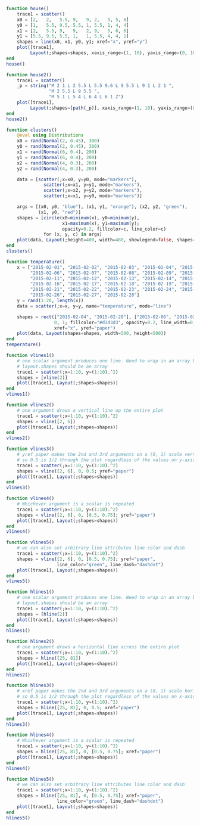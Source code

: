 ```julia
function house()
    trace1 = scatter()
    x0 = [2,   2,   5.5, 9,   9, 2,   5, 5, 6]
    y0 = [1,   5.5, 9.5, 5.5, 1, 5.5, 1, 4, 4]
    x1 = [2,   5.5, 9,   9,   2, 9,   5, 6, 6]
    y1 = [5.5, 9.5, 5.5, 1,   1, 5.5, 4, 4, 1]
    shapes = line(x0, x1, y0, y1; xref="x", yref="y")
    plot([trace1],
         Layout(;shapes=shapes, xaxis_range=(1, 10), yaxis_range=(0, 10)))
end
house()
```


<div id="5456049a-46ff-4a8a-9aa6-ad50d28c7cac" class="plotly-graph-div"></div>

<script>
    window.PLOTLYENV=window.PLOTLYENV || {};
    window.PLOTLYENV.BASE_URL="https://plot.ly";
    Plotly.newPlot('5456049a-46ff-4a8a-9aa6-ad50d28c7cac', [{"type":"scatter"}],
               {"shapes":[{"x0":2.0,"type":"line","y0":1.0,"y1":5.5,"yref":"y","xref":"x","x1":2.0},{"x0":2.0,"type":"line","y0":5.5,"y1":9.5,"yref":"y","xref":"x","x1":5.5},{"x0":5.5,"type":"line","y0":9.5,"y1":5.5,"yref":"y","xref":"x","x1":9.0},{"x0":9.0,"type":"line","y0":5.5,"y1":1.0,"yref":"y","xref":"x","x1":9.0},{"x0":9.0,"type":"line","y0":1.0,"y1":1.0,"yref":"y","xref":"x","x1":2.0},{"x0":2.0,"type":"line","y0":5.5,"y1":5.5,"yref":"y","xref":"x","x1":9.0},{"x0":5.0,"type":"line","y0":1.0,"y1":4.0,"yref":"y","xref":"x","x1":5.0},{"x0":5.0,"type":"line","y0":4.0,"y1":4.0,"yref":"y","xref":"x","x1":6.0},{"x0":6.0,"type":"line","y0":4.0,"y1":1.0,"yref":"y","xref":"x","x1":6.0}],"xaxis":{"range":[1,10]},"margin":{"l":50,"b":60,"r":50,"t":60},"yaxis":{"range":[0,10]}}, {showLink: false});

 </script>



```julia
function house2()
    trace1 = scatter()
    _p = string("M 2 1 L 2 5.5 L 5.5 9.6 L 9 5.5 L 9 1 L 2 1 ",
                "M 2 5.5 L 9 5.5 ",
                "M 5 1 L 5 4 L 6 4 L 6 1 Z")
    plot([trace1],
         Layout(;shapes=[path(_p)], xaxis_range=(1, 10), yaxis_range=(0, 10)))
end
house2()
```


<div id="ba9dce5e-0477-4e9b-a09f-09c14dfe506c" class="plotly-graph-div"></div>

<script>
    window.PLOTLYENV=window.PLOTLYENV || {};
    window.PLOTLYENV.BASE_URL="https://plot.ly";
    Plotly.newPlot('ba9dce5e-0477-4e9b-a09f-09c14dfe506c', [{"type":"scatter"}],
               {"shapes":[{"type":"path","path":"M 2 1 L 2 5.5 L 5.5 9.6 L 9 5.5 L 9 1 L 2 1 M 2 5.5 L 9 5.5 M 5 1 L 5 4 L 6 4 L 6 1 Z"}],"xaxis":{"range":[1,10]},"margin":{"l":50,"b":60,"r":50,"t":60},"yaxis":{"range":[0,10]}}, {showLink: false});

 </script>



```julia
function clusters()
    @eval using Distributions
    x0 = rand(Normal(2, 0.45), 300)
    y0 = rand(Normal(2, 0.45), 300)
    x1 = rand(Normal(6, 0.4), 200)
    y1 = rand(Normal(6, 0.4), 200)
    x2 = rand(Normal(4, 0.3), 200)
    y2 = rand(Normal(4, 0.3), 200)

    data = [scatter(;x=x0, y=y0, mode="markers"),
              scatter(;x=x1, y=y1, mode="markers"),
              scatter(;x=x2, y=y2, mode="markers"),
              scatter(;x=x1, y=y0, mode="markers")]

    args = [(x0, y0, "blue"), (x1, y1, "orange"), (x2, y2, "green"),
            (x1, y0, "red")]
    shapes = [circle(x0=minimum(x), y0=minimum(y),
                     x1=maximum(x), y1=maximum(y);
                     opacity=0.2, fillcolor=c, line_color=c)
              for (x, y, c) in args]
    plot(data, Layout(;height=400, width=480, showlegend=false, shapes=shapes))
end
clusters()
```


<div id="8716615b-a683-436a-b478-a16f2f6e29f7" class="plotly-graph-div"></div>

<script>
    window.PLOTLYENV=window.PLOTLYENV || {};
    window.PLOTLYENV.BASE_URL="https://plot.ly";
    Plotly.newPlot('8716615b-a683-436a-b478-a16f2f6e29f7', [{"mode":"markers","y":[2.2196589475081034,2.416997468516427,1.804156222605484,2.5781356466827146,1.449222387780392,1.4838964621451374,2.269763449819764,1.582682250079848,2.263044365272987,1.334526944177687,1.8877490414313842,1.7252184498991006,1.6169832298152915,2.1005354087201114,2.854968377681509,1.8085210947403387,2.4466619766697177,1.8533433837122588,1.6740973933843777,0.6602839144796364,1.730343446682522,1.9036621173928814,2.0553637098030366,1.3857103989322364,1.9640861476910114,1.6727639191657038,2.9161207756862932,1.500144334562552,2.8262039214621995,2.2739613262953036,1.4376806871639574,1.6699917118027752,1.3485194052175467,1.9924631791525702,2.1276508842189132,2.877498961232922,1.954348367838561,2.2588541776846687,2.4789217725443295,1.354235179314938,3.0441103151003244,1.0599101712782244,1.7755692923591075,2.038590426029947,2.2260755527783744,1.2221115686012292,2.4405245349613334,3.004492268062875,2.3037875839669857,2.255260875386957,2.4001658752016013,1.7146644627828889,1.9280440116004989,1.3084018896871554,1.8244591795175835,2.5601284873996852,2.05082259725693,1.6637330988174872,1.8197775395892526,1.8506350649339123,2.178562103173903,2.0323641634575242,1.4694595179691077,1.8515207446909587,1.6203600675100285,2.4132353992539675,2.0625712827431206,1.6521819930184878,1.6322421540129604,2.4045214307773337,1.7956997418439022,2.869138634068788,2.055187451870938,2.4167115827262204,2.1726841314449685,2.5270846409995578,1.9276220582839971,1.502066799496664,2.01485267722146,2.1975207593732877,1.715595600775031,2.0766518524336854,1.6215060377503747,1.9263397812153205,2.673643013142693,1.995134941630507,1.8225565709321585,2.4439959711647714,1.4876488950466435,2.2960386177807046,2.5255284128084012,1.621525362983176,2.3564400607739637,1.4211530841203537,1.6344983138888534,1.3044697149670457,1.8182740619140008,1.7407219201205686,1.8114765546809872,1.9441711604760303,2.150284342593205,2.5538121868533814,2.576058070805876,1.6541188357099046,2.2114151793374255,1.6473713454960532,1.9571703954727067,2.0969898924259502,2.113802718586487,1.711668101965543,1.889894173256244,2.482439800229897,1.4478801170956457,3.038910919306931,1.412595433577303,2.372257623970138,2.021550553135345,2.553431395438893,2.6485118165628387,2.078845153980242,1.7941796542591524,1.7195449393297124,2.0223272345197687,1.9355924962397657,2.5295005439947573,1.3134392705395483,0.8350244683902837,2.7487608337621006,1.8007089093222313,1.6243525369451977,2.1378443966052263,1.813611550445352,1.8401221308506093,2.438133412322432,1.2505014035835988,2.525731564531371,2.2557499249856665,2.817786768442687,2.2445576190549796,2.2170835566206635,1.942059184922521,1.6009142973243793,2.073513532075984,2.2341890296258677,1.8528620652166359,2.0877054677338247,2.1352924559864315,2.079984862243226,2.4815335860839207,2.3746418028274427,2.2881045673617546,2.162476099567961,1.607825831994741,2.212524677188032,2.1626647630455875,1.454974346271208,2.3973779665272086,1.0948963183960083,1.3340687942477472,2.2081507349988008,1.9619992211030282,1.6815265358919675,1.441612837045731,2.7321905910440716,2.17013409466534,1.6735264686474913,2.0499801321074673,2.0382128906833286,2.014983631947497,1.1006650189459894,1.4516605647064897,0.9058560698695948,2.0672489805058722,1.764009077469042,2.4148867021711156,0.6920448565403319,2.3777489067530624,1.8373306413774864,1.5123602903779274,1.2988096102836135,2.2724623273460574,2.1236655568495504,2.508263888958758,1.1857503166316796,2.545693558902604,2.3033743594812868,2.4612867063091266,1.7295789505026877,2.051788678741027,1.6791872127145462,2.1047766906655823,1.0117629820753933,1.710147549176417,2.0616482345126856,2.564097611436678,1.0173350864866912,1.7213210172783666,2.1958574838670963,2.8506289576329387,1.6404788349510924,2.5368361708250937,2.5415581563756335,2.1214334987589853,1.509396837627231,2.985893010241908,2.727940832061489,2.0655101893298675,1.5391519000269165,1.8889678054892283,1.7467098601650342,2.0070052541255503,1.865785608432372,1.829586575747472,1.9700045021456256,2.30261932314569,1.3937000459566673,0.983015822376379,1.8961233152598125,2.3734662390300123,1.852868095957149,2.228280898664535,2.013483936728401,0.8183930833006388,2.099529754192981,1.8233737028517334,1.8283534228422265,1.6562407346818266,1.5634535221821055,2.4771059687566117,2.00369821674179,2.212763669140168,1.4875673768172293,1.9923666146533072,2.312018692173327,1.634011829964991,1.5147732931411817,1.4482042937896065,1.887726469431689,2.0421128045085943,1.405392083280694,2.2608328244026334,1.5751531645650658,2.2867151777137815,2.2037596486401565,1.1719242595134047,1.7040779201712917,2.0178390890133837,2.293596372176916,2.695139164698297,2.6420203844705186,1.0186209344483634,2.3849724602388847,2.0202138760470487,1.970126898515037,2.1587876685420797,2.231914730821878,1.264272382527091,1.998889870634877,0.5957847493982009,1.930418656293319,1.9379040635414726,1.441953523667609,2.463287020485726,1.5866376888554024,2.7755182054454446,1.5800486578650417,1.824774048144394,2.123354083175667,2.1844158175436825,1.545302441877933,1.7259424225839899,2.5361984538236384,2.3302973683693873,2.025460368523261,1.349187441383516,1.2869905061254503,2.4656815479339502,1.9068631493434705,2.5236189337355515,1.7140827429576087,2.0214703179855467,2.3190522125199484,1.876896321856712,2.338639860611339,2.6355810481866664,2.7746780088185456,1.417666148960747,1.7926264375427308,1.8919290054533975,1.6819678256769115,2.3518234020797157,1.846084656099861,2.1348207459789075,2.1295315259023697,2.2604364935427768,2.4468837101832253,1.9249536340203666,1.1952383440038918,2.199191963498461,2.234634054160312],"type":"scatter","x":[1.8949878909402376,2.0680259219942605,1.9760508108378925,1.1924157725689573,1.5794853953979135,1.0595043568287021,1.636037054570533,1.5794427087444856,2.0556989915943094,1.0436035595430688,2.3251298328869816,2.302265208294664,2.0660227155417727,2.61281582908017,2.2391482332117048,1.9200921284572625,2.0370524252847937,2.255476720688201,2.6331338335100507,2.2198825753043976,1.1989415540723927,3.015128572673654,1.800798977013357,2.522867125247269,2.04880605362575,1.9093702939324957,1.4091004230449693,1.902068908914117,1.704008056496927,1.5954245899168704,2.130998119893793,2.3139925177149636,2.522824285111864,1.9134433047298622,1.7221956581719668,1.538030710612111,1.3030648769699504,1.587722197993229,1.2499121594115823,2.022731515963121,1.9217632821951518,2.1980708853484843,2.7765485387993465,1.574131069301329,2.748919965897289,2.999383796993418,1.4922956282607138,1.8874617291632827,2.1415766491280657,2.1989336933597174,2.4181711740639247,2.4222581217206107,0.9445555699043349,2.896638242464313,2.508705281644539,1.7893118957509833,0.6482081288182462,2.2130829396743823,1.2537576251657465,1.4294286336106892,2.3400964715027808,1.298313060070023,2.6399331687920315,1.846360688293136,2.562419530210865,2.1422063538150926,1.8878418037851017,1.4481963773670992,1.0199312041977526,1.5668738315462725,1.7162919698922476,2.3836729106463426,2.1902888239074216,1.4347705133358368,2.3953819868176907,2.7280932344064244,1.3888845422018714,2.609425803660771,2.272591523453606,1.3674401439235426,1.859007861247488,1.8526697614071612,2.300910159200087,2.1655587058850747,2.222582991910319,2.57368023237697,1.0960858870834562,2.343735655760585,1.7512299830626743,1.5602594720925276,1.7547439946567314,1.8919942051791199,1.9666837612086132,1.8588480454722975,2.3062545883677767,2.216675704537945,1.1696673724213218,2.130344480447465,2.03034676098218,1.5767113490849847,2.5023315026830986,2.531937390838749,2.0551810927326533,1.9548388769535268,1.9029605704095882,1.9790335256223566,2.5523981867190875,2.066392704069124,1.4847339608071157,2.5177164080659633,1.967571384308744,1.7463682962161937,1.782638057152068,2.2535982126499023,1.3096048101463524,1.6433351001575902,2.510488614738584,2.603290814036217,2.358606089054936,2.2121833240813555,2.458057475325235,1.5668478308077933,2.4202603103452436,1.9865328110842295,2.1141194168436246,1.6886283414936518,1.8500436004998992,2.0143563595227385,1.2519718980834533,2.1285222434822764,2.3670140459566715,1.7669129536080943,2.4102807201551837,1.979050543392727,1.1525053124730753,1.7715154176977066,2.220308393277084,2.2927520822294225,2.579530282065199,1.6110429807268039,2.6264389664293497,2.3425827687241263,2.2576008426412866,2.0112377501738017,2.482481025407907,2.173021599010338,2.3682624433684683,1.2829669321783477,2.485877620774432,1.9756483487716707,2.017569358617743,1.8573848984673613,2.2173621193353013,1.894858639852281,2.3210787928854026,2.615239448441873,2.745617504825079,1.688559379900659,1.9926442934085824,1.8047213955262684,2.2094258649623972,1.949390318394843,2.7897489819325303,2.0375942718466,2.853493413693456,2.527743866393502,2.4840409732855826,1.9255387413845801,1.5152187872852345,1.7237668273564761,2.2215049228098764,2.3769371308325407,1.8120395929519892,1.7935547794121867,2.138956390302738,1.3284576206341057,2.6457710159954457,1.7959768916427825,2.1885918785360197,1.6639322953148246,1.7978807826547683,2.355467708224177,1.4287307326498384,1.1490865264168568,1.9185250819083266,2.4540597625577174,1.6818041584105334,2.4053878831194924,2.7534729767307877,1.9067173607118213,1.9746505264520566,2.0799242425616513,1.5610578041621532,1.5476418009553585,1.9185559967944958,1.9168273011529935,1.210283011776403,1.704361578838644,1.6743952951271883,1.8834766148067361,1.9951858254457502,0.9665934376728249,2.1504288765965827,2.0186737319741956,1.1713382590379091,2.0809923524588942,2.4569149111847945,2.8718197460656105,2.033368704665382,2.2606398827774137,2.766204164291212,2.1867780302484547,2.0580026614806424,1.534776338735114,1.660631109878064,2.307938297583178,2.177619765216017,1.63042098960288,2.4962916650404714,1.548946397942217,2.5609911620346484,1.654250766142863,2.2635444949933063,2.5568393712266912,1.531840186030852,2.5349860274951954,3.1401868696652713,2.0251894581056242,2.953172177052897,2.245752479518984,2.195172316551538,1.2648361532928374,2.431478132209703,1.697103798447758,2.1364212272586154,1.4189562926458281,1.3674564247819065,2.081704279337717,2.5733453764029046,2.71514974122865,1.7482082104916183,1.8696312455065696,2.551341065894622,2.1572789012381484,2.255484386526433,1.8610904888450928,2.762903197188067,1.6794770352328756,2.31078290429577,1.657268573948922,2.2778166209176374,2.7583566143689793,1.9451309533359553,1.262498209067036,2.16845318876517,2.217059497800022,2.271124963378654,2.240948259615627,1.763843330783343,1.9165549594129958,1.6676839108874677,0.9369462123917762,1.8600420202525056,1.9463769613503479,1.7706503389515467,2.4397496364259545,1.853101825345124,2.4678698412694935,1.388769203515922,1.8179487732981248,2.0309006793299376,1.9925089306931438,2.436413357911256,2.059760442552375,1.7409384305022124,2.1745696356581603,1.7293091548370663,1.9040142359343961,1.4976391157216735,1.7523571114688132,1.8190430200035848,2.811722718895492,1.6411540162808143,2.8936424787371133,2.066535753885528,2.3412169299218597,1.5515144077199257,2.818693100087574,1.8008242698961006,2.554225618520714,1.3697428684581912,2.1047792363649696,1.9094070247569528,2.064062241094188,1.6727105351042844,2.3126271159409932,2.1825034853033802,1.8198607363320278,2.411383554845809,2.4213347779016074]},{"mode":"markers","y":[6.618361035957433,6.306019138269868,6.2539731155122915,6.008501806618142,5.917637294899335,6.256019684881725,6.379957307283241,5.595916255661071,5.9437485152669405,6.1451646349100635,6.45875130198474,6.021187809749011,6.231736413485849,6.084013865767278,6.0695602591488615,5.554266561627236,5.343828569120299,5.839798673833219,6.155817791032,5.86610791001482,6.329877142583327,6.230481727679833,5.976443694612941,5.870720154757992,5.78304798933207,6.515697548065519,5.638205338652284,6.423191787431463,6.268064366697033,6.151582883127035,5.526900136596852,6.039742793913216,5.7920355663384,5.9439084716424295,5.987356714779017,5.958731287159895,5.992268479977871,5.581230918745973,6.307146787072693,5.859326349364998,5.610049276722205,5.920994906626275,5.66457883924871,5.984978374179719,6.033988658531108,5.937922546162997,6.024073382835964,6.577709859339479,5.898760435293212,5.708256470253674,5.3311002186331615,5.668057876147852,6.770890018005447,5.837492459017611,6.176350659180025,6.669408198798324,5.6829955474269225,6.319660097363481,6.541849683017577,5.366210234838991,6.62055908625923,5.647386548331956,5.520703159614123,5.843518587149918,6.13242242381032,6.348023805868288,5.900396452721503,5.681214464013018,5.916255513767533,5.690168370038026,6.113884663201476,5.822904210653932,5.795666774350221,5.74471237531328,6.110108063508778,5.6221119228114995,5.472960549712621,6.178426434883507,5.730568400634515,6.4971934490349454,5.909348870811398,5.677873410218197,5.799405511620719,4.827367012307304,5.931458538289873,5.731184095273694,5.648594497813122,5.942189992243261,6.257223980092269,6.216271315477437,5.408918403233352,5.808313433939747,5.586660614765591,5.108547292968394,6.182251455923777,5.7435673684135145,6.577681925298048,5.977695442422636,5.870047795296447,5.792584993466604,6.514105433054669,6.003193692770621,6.71343723748469,6.433917531832566,6.4017234132516725,5.524348166666917,5.814099134500403,5.886589461030023,6.31716616564521,5.650473848435006,6.191451131402923,5.523191592154422,6.203891654673764,6.3948942026518045,5.8001902993161885,5.634456302716309,6.2957577210482984,5.490116221832846,6.8921922202845884,6.524298134496642,6.144950312283719,6.467752094349172,6.077349962955768,5.951334121278927,5.614479228263241,6.07337686479256,6.108585974964518,6.07414091411182,5.667781772560053,6.12189724874291,5.225069413664512,6.283203691105788,6.403828834224453,5.926802533317641,6.348941785925086,6.167273530413714,6.6024459639394335,6.349068257386207,6.02117840361469,5.674018797663785,5.742996570014528,5.9518122746726965,6.54018644654015,6.155365703973438,6.544467050826393,6.321071727035598,6.055539485320611,6.717654148985929,5.759308818719071,5.963451937275917,5.740195264572886,6.113226017992433,6.051576387035833,6.02064419321607,5.4641960473046804,4.900769599359441,6.012239579403914,5.975301023298562,5.643877736804009,5.9836503685534375,6.534228533368359,5.7090443081028575,5.496749546817908,5.997060540454845,5.6193453464267025,5.451825024457685,5.97826149156325,6.196101465982009,5.907552883274886,6.062568019577939,5.700474714414804,5.500123010798635,5.506362030983182,5.828183960636891,5.603223106057568,5.639991234228203,5.725607953762818,6.1998134602291115,5.796589217620629,5.87848968641153,5.613431756808154,5.895479495297605,6.088406970646771,6.370344563875615,5.930561730332683,6.9009025790654075,5.75937523600029,6.432870115345952,6.135864988433858,5.901607669926302,5.764724651104768,6.543019841128219,5.61126687192133,6.295948773265941,6.179352874109975,6.489662406572343,6.4437029374526755,6.064848699303493,6.207228010037544,5.288834236799543],"type":"scatter","x":[5.7731406522578546,6.473442496361967,6.185157167603152,5.908126952613595,6.00378351945032,6.889554861038312,5.489692759924456,5.612646616925192,5.593540144379235,5.669179437918144,5.595791148839918,6.278684882945826,5.963959276335678,6.5822835094456265,5.869311559023362,5.923271816366638,6.180891867219803,5.406925978882504,6.3507656213597095,6.265927737854966,6.301740011873861,6.48965160766878,5.748367883542965,5.739059119135699,5.563762523337612,5.784709982700899,5.454052087204206,6.0080220812790515,5.503831661989686,5.947741141357315,5.73162068197486,5.882109404884292,6.571523570579595,6.071126609299786,6.15247835726611,5.835219917516973,5.641004647900745,5.7093580748886685,6.073807771839207,6.3648082207889285,5.7124770086879035,5.535914724479125,6.241903790182217,6.490553890760449,6.280587981626787,6.726978409820791,6.644598447861699,6.612306624457805,5.792329043697203,6.261458721861326,5.997269965770275,6.239727506509795,5.677050202199979,5.931646719091089,6.775816258912327,5.506793361286446,6.594306748781307,6.540541363929972,6.391474105148016,5.730793123240527,5.5441404017902105,5.72349922119162,5.399562574639522,5.242349537774113,5.994476948668884,5.7621096916976144,6.690235955920853,5.56175019711599,5.61904934067057,6.14605061798355,6.509618711805668,5.792620941573373,5.635228109120138,6.054815954631299,6.262043586330605,6.244086789708664,5.813179847941371,5.6422926634528,6.631496794483453,6.115783493058979,6.032934018429087,5.900859298718604,5.658486132154729,5.934477822714965,5.103763258916767,5.827829195859934,6.001151841210498,6.2773212988939955,5.869608633007305,6.1843972894657,5.599924224330739,5.756438396262763,5.514392804944934,6.284374161419832,6.137161773853653,5.889702175686397,6.069321400171656,5.918879738698602,5.768561541899341,6.017110483423099,5.432138910510387,5.967908118686758,5.927325521582771,5.901663325516424,5.978132077444944,5.5810071752092645,6.199035778932171,5.660468161210439,5.729166398259656,6.156034098337229,5.761877608372965,5.99560832405165,6.214037353872255,6.560160654017818,6.8957103842144365,5.706073576494076,5.990166722366751,5.715382903806344,5.48074148382556,6.263060273825183,6.001890292058765,6.074916877487829,5.943762981159869,5.900610199600993,6.192371875737912,5.509501886598266,5.607663247985662,6.0643949617325195,6.415455631946976,5.866076628851618,7.195352464725307,5.6409960167843884,6.03507597098472,6.307994149092493,5.703400682535137,6.378115638211021,6.444188603431352,6.764280473717478,6.430246345674659,6.258279377638022,6.625995555541186,6.2619911387085745,5.4813219458010005,5.340453975181317,6.742591061138994,6.079828098691783,5.905400900074167,6.144134880594362,6.340039258972582,6.628632043614457,6.335904361436391,5.358282594101366,5.911994564017727,6.084643092651898,5.879172801957349,6.421597324649231,5.612600997297635,5.604732632581518,6.382735877808013,6.479512951395651,5.146556495493292,6.476164610239081,6.38079750273518,5.684940326951465,5.113196837371203,6.82695888518689,5.970586704488547,5.766552923555233,5.727363875017253,6.201847221097285,6.461711233135589,5.773222656494929,5.932905896544923,6.725331355081799,6.053891553096522,6.2696761541689385,5.95327536348413,5.931404649427783,5.820862784993445,6.246239895330157,5.983568202614236,6.069761707120174,6.293172391602972,5.719175528227708,6.273477443522444,6.149515459745277,5.439501689349045,6.602539261952885,5.621601184121218,5.665443607163305,6.489482711794271,5.677228271108821,5.967218860242655,5.49684570405529,5.5689385716761395,5.931885725839602,5.793176616437632,6.320259199249154,6.788927186698757,5.854587401021249]},{"mode":"markers","y":[4.16087978872776,3.864457997174005,3.9234626124392764,3.7838566678014782,3.9212255280400545,3.556365836518649,3.7309227203545667,3.7547304654930977,4.0288932853645,4.567711812826968,3.9109389824998493,4.059851202773684,3.631996064208075,3.8455780930287347,4.16338925318741,4.1445561352947236,3.5556030695083134,3.785493697605936,3.8370615186110926,4.635402890261244,3.8357592171500823,4.118209061240789,4.315078694754361,4.020818218790674,4.191649516500753,3.9848747237628905,3.7385439762755803,3.6930337938552644,3.387317034423045,4.494254654875393,4.056245540081421,4.506416175369128,4.0090319041730424,3.9288909384713135,4.463998618013434,3.8521798381031043,3.4860268001837382,4.092127714427075,3.818609395822005,4.699290812895024,3.955890300615175,3.9906914863618805,4.053357668747149,4.055487093175202,3.7316119129914496,4.322492823269352,4.698605947189204,4.405757983871526,4.338350763831491,4.5070796219138805,4.341782699541135,4.648112005282987,3.7361576694844305,4.292765946097688,3.6595694255552322,3.76500333155017,3.586953623572779,4.397504100898469,4.023068966957297,3.923155328911438,4.106068263562604,3.7872882361316567,3.8566480951643856,4.2237706432067466,4.060761784033646,3.3539429090226682,3.8809618992914308,3.6650511718920087,4.563529238478125,4.124458586031474,4.052371237460877,4.3842635716019975,4.28123666484643,4.108085988737123,3.7522910441362023,3.6072867245084774,3.9535207403442696,3.556379299916333,3.5005380708621017,3.727353703555164,4.260153528944182,3.6589844656607684,4.100611722047481,3.9853433271312335,3.8810171474631114,4.378832967938002,4.032255826295303,3.9202896578362902,4.194567830248382,4.200525659169564,4.252770612009802,4.013667565556105,4.406951715172178,3.6668168315580485,3.2788651809887615,4.068865996357742,3.9709732860777245,4.249964976697702,4.473722743350464,3.578689331131605,4.3265368698980815,4.163243089051778,4.035686155526156,3.6913263222969754,4.756883042171977,3.709143012398412,3.8127828762260645,3.3924535809780485,4.11781880564362,3.5611059858566465,4.087056272266586,3.868988889082081,4.429321014371725,3.373298829053745,4.097150234528085,3.5912535188033385,4.08586815779099,4.054980452869966,3.856496638246585,3.9395768002385343,4.707779093870228,4.179123963805522,4.163377495827714,3.9150186251426526,3.8692532407599813,4.35149379804883,4.19224541109393,3.89394503639364,4.013979536053816,4.080862570254283,3.6633904973468745,3.3955232801940802,3.8829542813507105,3.7618246812325347,4.389417304406289,4.096218064092347,3.8350695514789055,3.992588110007919,4.19696803518362,4.2420961987888886,4.189363176001202,4.0271071571547505,3.9854232976013044,3.9146244279132043,3.991061112178692,4.100461203128319,4.069553035825623,4.286453870909271,3.9525223723129717,4.033144577430513,4.003454274674307,3.864714204413697,3.196417037862408,4.009602299995624,4.111895329049058,3.7596092763486046,3.895169978560308,3.7764067626627087,3.7163482323180603,3.313073217187953,3.729285456314465,3.7548698125461315,4.048486471873176,4.414371900502863,3.969127492477477,4.30294735511512,4.128106207103168,3.6607458630641725,4.171566246352551,4.225394249017751,4.051914177238148,3.868269949399045,4.161744386193371,3.5746315742582335,3.2564193164937576,4.132215564991892,3.92679717826679,4.581836957557244,4.460868367066202,4.287502953598847,4.661545691099191,3.837411646161724,3.63427151747941,4.036604209140627,4.289763884985477,4.5829986629969826,4.51716877414327,3.9241564120117074,4.261940677080589,4.041293134781034,4.088332234218635,3.6874261690500565,4.24491668118522,3.9028929634365728,3.492915606635179,4.106885602373624,3.7402314864470854,3.7140034747798,4.062788096828666,3.6622610535051634],"type":"scatter","x":[4.917617892419607,4.189910628290254,3.717035515764983,4.170404333068596,3.6624377805107233,4.247062355615384,4.061946722254161,3.7717226696026356,4.292461922553273,4.016842523749653,3.550797500944497,4.128092213839671,3.4953082795149073,3.578253059557826,4.225675945874295,4.257673767877937,3.759608714130387,3.823559738705838,4.587865746036146,4.267043500382913,3.867485180610871,3.564673263762624,4.093021885621493,4.002531457132099,4.220634849264598,4.297259235529745,4.077753468532934,3.6611815103582477,3.9246878078835343,4.090332412305468,3.856666905395354,4.2216136290069555,4.312593657782289,3.9916627882906464,4.147655715367139,3.8449472611358035,4.1273189762359985,4.052395767489605,3.947149004857561,3.9594537488160784,3.8033814177235863,4.207962022610616,4.01649475999431,3.8895609768562,4.18727630142201,4.06299400522022,3.7051574467324553,3.5407313236152667,3.6423370504900525,4.368200744271768,3.4609433704956927,3.6827462022639823,3.868254488520616,3.9202082228893147,3.2595997978987827,4.187171767080025,3.9005796119441394,3.95423941058329,3.591416349615996,4.113275738273606,4.036246005466661,4.242468336509942,4.596376422262022,3.6858111808895675,4.7858016310351825,4.008224582687062,3.5829517647211913,4.24894312018961,4.058956785376887,4.059943245684563,3.861588135036713,3.5611208994611045,4.440257758390715,3.5178803159596765,4.12659254894795,3.5807147301315654,4.1561425775345056,4.49164425877448,3.6809575287538374,3.9903798151574716,4.812663824845167,3.3841091609700578,3.9914780405104446,4.035488998905853,4.076875635756939,4.401779076273771,3.7293448055183607,4.583575336438158,4.151365632182692,4.350411479485122,4.004603086182826,4.365675407972834,3.8468201692162554,3.856188143126958,3.459852676458343,3.5660098944766463,4.116261365844222,4.4672353212855285,3.943847484336196,4.524314640464712,4.276171504013994,4.450449084098452,4.148413284266626,3.7079010913820647,3.814744911060014,4.916587641090491,3.9704760370650414,3.7885185276397757,3.965349682968878,3.237413950414507,3.887606945762231,3.8346733907010693,3.6613985226570804,3.9782926420779137,3.9913647930816794,3.765963128857661,4.192561563581135,4.461787766751505,4.1597512411065445,3.7067045661111075,3.9526902334286924,4.3678934469596244,4.09504338940371,3.8260413833796014,3.3004808134324364,4.044711581269848,3.662981266749098,4.368300480171361,3.961118311444809,3.9030650298355956,3.6272587702439805,4.137197045342878,3.996204419029732,3.7973054995127407,3.9140153493893823,3.942206399939278,3.8917661539070973,3.8387917307472987,4.323550879169493,3.730010596850909,3.751564394069234,3.954201393055519,3.856199734777727,4.206716073147114,3.8342405509387945,4.012489857009336,4.191542703545245,4.300650797092652,3.7497543142127965,3.7814307378563443,4.076438321214349,3.616201805465492,4.540972477087552,4.346484203286368,3.495001841578924,4.271686718210769,4.035429999913043,4.155801297477444,3.740803824250518,3.9194558064023024,4.302501008415009,4.500832600849652,3.50264358646141,4.107103572783146,3.563923786628083,4.08294141685782,3.8445597189574916,4.26031758341561,4.138153068524391,4.197768871111026,4.022174557093896,3.9891826641318318,4.317416005871259,4.263169688196365,3.769153688667393,3.618687475885569,3.8951950527123564,4.078347447488027,3.74294480321222,3.932468395604341,3.7611622910428637,4.679553731219179,3.9942262245130284,4.023465001479878,4.013658411772326,3.431180263991263,3.800679603639483,3.7143036658262676,3.715007173151699,4.050697431276345,3.524697016363906,3.5906456416294037,3.8989073833059713,4.3109553354641275,3.591071512305639,3.987510556153225,3.7871929549656347,3.929032053139606,4.011441397138024,4.031403484950967]},{"mode":"markers","y":[2.2196589475081034,2.416997468516427,1.804156222605484,2.5781356466827146,1.449222387780392,1.4838964621451374,2.269763449819764,1.582682250079848,2.263044365272987,1.334526944177687,1.8877490414313842,1.7252184498991006,1.6169832298152915,2.1005354087201114,2.854968377681509,1.8085210947403387,2.4466619766697177,1.8533433837122588,1.6740973933843777,0.6602839144796364,1.730343446682522,1.9036621173928814,2.0553637098030366,1.3857103989322364,1.9640861476910114,1.6727639191657038,2.9161207756862932,1.500144334562552,2.8262039214621995,2.2739613262953036,1.4376806871639574,1.6699917118027752,1.3485194052175467,1.9924631791525702,2.1276508842189132,2.877498961232922,1.954348367838561,2.2588541776846687,2.4789217725443295,1.354235179314938,3.0441103151003244,1.0599101712782244,1.7755692923591075,2.038590426029947,2.2260755527783744,1.2221115686012292,2.4405245349613334,3.004492268062875,2.3037875839669857,2.255260875386957,2.4001658752016013,1.7146644627828889,1.9280440116004989,1.3084018896871554,1.8244591795175835,2.5601284873996852,2.05082259725693,1.6637330988174872,1.8197775395892526,1.8506350649339123,2.178562103173903,2.0323641634575242,1.4694595179691077,1.8515207446909587,1.6203600675100285,2.4132353992539675,2.0625712827431206,1.6521819930184878,1.6322421540129604,2.4045214307773337,1.7956997418439022,2.869138634068788,2.055187451870938,2.4167115827262204,2.1726841314449685,2.5270846409995578,1.9276220582839971,1.502066799496664,2.01485267722146,2.1975207593732877,1.715595600775031,2.0766518524336854,1.6215060377503747,1.9263397812153205,2.673643013142693,1.995134941630507,1.8225565709321585,2.4439959711647714,1.4876488950466435,2.2960386177807046,2.5255284128084012,1.621525362983176,2.3564400607739637,1.4211530841203537,1.6344983138888534,1.3044697149670457,1.8182740619140008,1.7407219201205686,1.8114765546809872,1.9441711604760303,2.150284342593205,2.5538121868533814,2.576058070805876,1.6541188357099046,2.2114151793374255,1.6473713454960532,1.9571703954727067,2.0969898924259502,2.113802718586487,1.711668101965543,1.889894173256244,2.482439800229897,1.4478801170956457,3.038910919306931,1.412595433577303,2.372257623970138,2.021550553135345,2.553431395438893,2.6485118165628387,2.078845153980242,1.7941796542591524,1.7195449393297124,2.0223272345197687,1.9355924962397657,2.5295005439947573,1.3134392705395483,0.8350244683902837,2.7487608337621006,1.8007089093222313,1.6243525369451977,2.1378443966052263,1.813611550445352,1.8401221308506093,2.438133412322432,1.2505014035835988,2.525731564531371,2.2557499249856665,2.817786768442687,2.2445576190549796,2.2170835566206635,1.942059184922521,1.6009142973243793,2.073513532075984,2.2341890296258677,1.8528620652166359,2.0877054677338247,2.1352924559864315,2.079984862243226,2.4815335860839207,2.3746418028274427,2.2881045673617546,2.162476099567961,1.607825831994741,2.212524677188032,2.1626647630455875,1.454974346271208,2.3973779665272086,1.0948963183960083,1.3340687942477472,2.2081507349988008,1.9619992211030282,1.6815265358919675,1.441612837045731,2.7321905910440716,2.17013409466534,1.6735264686474913,2.0499801321074673,2.0382128906833286,2.014983631947497,1.1006650189459894,1.4516605647064897,0.9058560698695948,2.0672489805058722,1.764009077469042,2.4148867021711156,0.6920448565403319,2.3777489067530624,1.8373306413774864,1.5123602903779274,1.2988096102836135,2.2724623273460574,2.1236655568495504,2.508263888958758,1.1857503166316796,2.545693558902604,2.3033743594812868,2.4612867063091266,1.7295789505026877,2.051788678741027,1.6791872127145462,2.1047766906655823,1.0117629820753933,1.710147549176417,2.0616482345126856,2.564097611436678,1.0173350864866912,1.7213210172783666,2.1958574838670963,2.8506289576329387,1.6404788349510924,2.5368361708250937,2.5415581563756335,2.1214334987589853,1.509396837627231,2.985893010241908,2.727940832061489,2.0655101893298675,1.5391519000269165,1.8889678054892283,1.7467098601650342,2.0070052541255503,1.865785608432372,1.829586575747472,1.9700045021456256,2.30261932314569,1.3937000459566673,0.983015822376379,1.8961233152598125,2.3734662390300123,1.852868095957149,2.228280898664535,2.013483936728401,0.8183930833006388,2.099529754192981,1.8233737028517334,1.8283534228422265,1.6562407346818266,1.5634535221821055,2.4771059687566117,2.00369821674179,2.212763669140168,1.4875673768172293,1.9923666146533072,2.312018692173327,1.634011829964991,1.5147732931411817,1.4482042937896065,1.887726469431689,2.0421128045085943,1.405392083280694,2.2608328244026334,1.5751531645650658,2.2867151777137815,2.2037596486401565,1.1719242595134047,1.7040779201712917,2.0178390890133837,2.293596372176916,2.695139164698297,2.6420203844705186,1.0186209344483634,2.3849724602388847,2.0202138760470487,1.970126898515037,2.1587876685420797,2.231914730821878,1.264272382527091,1.998889870634877,0.5957847493982009,1.930418656293319,1.9379040635414726,1.441953523667609,2.463287020485726,1.5866376888554024,2.7755182054454446,1.5800486578650417,1.824774048144394,2.123354083175667,2.1844158175436825,1.545302441877933,1.7259424225839899,2.5361984538236384,2.3302973683693873,2.025460368523261,1.349187441383516,1.2869905061254503,2.4656815479339502,1.9068631493434705,2.5236189337355515,1.7140827429576087,2.0214703179855467,2.3190522125199484,1.876896321856712,2.338639860611339,2.6355810481866664,2.7746780088185456,1.417666148960747,1.7926264375427308,1.8919290054533975,1.6819678256769115,2.3518234020797157,1.846084656099861,2.1348207459789075,2.1295315259023697,2.2604364935427768,2.4468837101832253,1.9249536340203666,1.1952383440038918,2.199191963498461,2.234634054160312],"type":"scatter","x":[5.7731406522578546,6.473442496361967,6.185157167603152,5.908126952613595,6.00378351945032,6.889554861038312,5.489692759924456,5.612646616925192,5.593540144379235,5.669179437918144,5.595791148839918,6.278684882945826,5.963959276335678,6.5822835094456265,5.869311559023362,5.923271816366638,6.180891867219803,5.406925978882504,6.3507656213597095,6.265927737854966,6.301740011873861,6.48965160766878,5.748367883542965,5.739059119135699,5.563762523337612,5.784709982700899,5.454052087204206,6.0080220812790515,5.503831661989686,5.947741141357315,5.73162068197486,5.882109404884292,6.571523570579595,6.071126609299786,6.15247835726611,5.835219917516973,5.641004647900745,5.7093580748886685,6.073807771839207,6.3648082207889285,5.7124770086879035,5.535914724479125,6.241903790182217,6.490553890760449,6.280587981626787,6.726978409820791,6.644598447861699,6.612306624457805,5.792329043697203,6.261458721861326,5.997269965770275,6.239727506509795,5.677050202199979,5.931646719091089,6.775816258912327,5.506793361286446,6.594306748781307,6.540541363929972,6.391474105148016,5.730793123240527,5.5441404017902105,5.72349922119162,5.399562574639522,5.242349537774113,5.994476948668884,5.7621096916976144,6.690235955920853,5.56175019711599,5.61904934067057,6.14605061798355,6.509618711805668,5.792620941573373,5.635228109120138,6.054815954631299,6.262043586330605,6.244086789708664,5.813179847941371,5.6422926634528,6.631496794483453,6.115783493058979,6.032934018429087,5.900859298718604,5.658486132154729,5.934477822714965,5.103763258916767,5.827829195859934,6.001151841210498,6.2773212988939955,5.869608633007305,6.1843972894657,5.599924224330739,5.756438396262763,5.514392804944934,6.284374161419832,6.137161773853653,5.889702175686397,6.069321400171656,5.918879738698602,5.768561541899341,6.017110483423099,5.432138910510387,5.967908118686758,5.927325521582771,5.901663325516424,5.978132077444944,5.5810071752092645,6.199035778932171,5.660468161210439,5.729166398259656,6.156034098337229,5.761877608372965,5.99560832405165,6.214037353872255,6.560160654017818,6.8957103842144365,5.706073576494076,5.990166722366751,5.715382903806344,5.48074148382556,6.263060273825183,6.001890292058765,6.074916877487829,5.943762981159869,5.900610199600993,6.192371875737912,5.509501886598266,5.607663247985662,6.0643949617325195,6.415455631946976,5.866076628851618,7.195352464725307,5.6409960167843884,6.03507597098472,6.307994149092493,5.703400682535137,6.378115638211021,6.444188603431352,6.764280473717478,6.430246345674659,6.258279377638022,6.625995555541186,6.2619911387085745,5.4813219458010005,5.340453975181317,6.742591061138994,6.079828098691783,5.905400900074167,6.144134880594362,6.340039258972582,6.628632043614457,6.335904361436391,5.358282594101366,5.911994564017727,6.084643092651898,5.879172801957349,6.421597324649231,5.612600997297635,5.604732632581518,6.382735877808013,6.479512951395651,5.146556495493292,6.476164610239081,6.38079750273518,5.684940326951465,5.113196837371203,6.82695888518689,5.970586704488547,5.766552923555233,5.727363875017253,6.201847221097285,6.461711233135589,5.773222656494929,5.932905896544923,6.725331355081799,6.053891553096522,6.2696761541689385,5.95327536348413,5.931404649427783,5.820862784993445,6.246239895330157,5.983568202614236,6.069761707120174,6.293172391602972,5.719175528227708,6.273477443522444,6.149515459745277,5.439501689349045,6.602539261952885,5.621601184121218,5.665443607163305,6.489482711794271,5.677228271108821,5.967218860242655,5.49684570405529,5.5689385716761395,5.931885725839602,5.793176616437632,6.320259199249154,6.788927186698757,5.854587401021249]}],
               {"showlegend":false,"shapes":[{"x0":0.6482081288182462,"fillcolor":"blue","line":{"color":"blue"},"type":"circle","y0":0.5957847493982009,"y1":3.0441103151003244,"opacity":0.2,"x1":3.1401868696652713},{"x0":5.103763258916767,"fillcolor":"orange","line":{"color":"orange"},"type":"circle","y0":4.827367012307304,"y1":6.9009025790654075,"opacity":0.2,"x1":7.195352464725307},{"x0":3.237413950414507,"fillcolor":"green","line":{"color":"green"},"type":"circle","y0":3.196417037862408,"y1":4.756883042171977,"opacity":0.2,"x1":4.917617892419607},{"x0":5.103763258916767,"fillcolor":"red","line":{"color":"red"},"type":"circle","y0":0.5957847493982009,"y1":3.0441103151003244,"opacity":0.2,"x1":7.195352464725307}],"height":400,"margin":{"l":50,"b":60,"r":50,"t":60},"width":480}, {showLink: false});

 </script>



```julia
function temperature()
    x = ["2015-02-01", "2015-02-02", "2015-02-03", "2015-02-04", "2015-02-05",
         "2015-02-06", "2015-02-07", "2015-02-08", "2015-02-09", "2015-02-10",
         "2015-02-11", "2015-02-12", "2015-02-13", "2015-02-14", "2015-02-15",
         "2015-02-16", "2015-02-17", "2015-02-18", "2015-02-19", "2015-02-20",
         "2015-02-21", "2015-02-22", "2015-02-23", "2015-02-24", "2015-02-25",
         "2015-02-26", "2015-02-27", "2015-02-28"]
    y = rand(1:20, length(x))
    data = scatter(;x=x, y=y, name="temperature", mode="line")

    shapes = rect(["2015-02-04", "2015-02-20"], ["2015-02-06", "2015-02-22"],
                  0, 1; fillcolor="#d3d3d3", opacity=0.2, line_width=0,
                  xref="x", yref="paper")
    plot(data, Layout(shapes=shapes, width=500, height=500))
end
temperature()
```


<div id="2ebc6a51-db1b-4572-b6b9-c7489501bed0" class="plotly-graph-div"></div>

<script>
    window.PLOTLYENV=window.PLOTLYENV || {};
    window.PLOTLYENV.BASE_URL="https://plot.ly";
    Plotly.newPlot('2ebc6a51-db1b-4572-b6b9-c7489501bed0', [{"mode":"line","y":[3,7,5,18,10,17,3,9,16,1,12,11,6,10,6,2,20,4,20,5,4,15,3,15,12,8,18,18],"type":"scatter","name":"temperature","x":["2015-02-01","2015-02-02","2015-02-03","2015-02-04","2015-02-05","2015-02-06","2015-02-07","2015-02-08","2015-02-09","2015-02-10","2015-02-11","2015-02-12","2015-02-13","2015-02-14","2015-02-15","2015-02-16","2015-02-17","2015-02-18","2015-02-19","2015-02-20","2015-02-21","2015-02-22","2015-02-23","2015-02-24","2015-02-25","2015-02-26","2015-02-27","2015-02-28"]}],
               {"shapes":[{"x0":"2015-02-04","fillcolor":"#d3d3d3","line":{"width":0},"type":"rect","y0":0,"y1":1,"opacity":0.2,"yref":"paper","xref":"x","x1":"2015-02-06"},{"x0":"2015-02-20","fillcolor":"#d3d3d3","line":{"width":0},"type":"rect","y0":0,"y1":1,"opacity":0.2,"yref":"paper","xref":"x","x1":"2015-02-22"}],"height":500,"margin":{"l":50,"b":60,"r":50,"t":60},"width":500}, {showLink: false});

 </script>



```julia
function vlines1()
    # one scalar argument produces one line. Need to wrap in an array because
    # layout.shapes should be an array
    trace1 = scatter(;x=1:10, y=(1:10).^2)
    shapes = [vline(2)]
    plot([trace1], Layout(;shapes=shapes))
end
vlines1()
```


<div id="b910bc5b-a266-43c5-bd31-bad853109fcd" class="plotly-graph-div"></div>

<script>
    window.PLOTLYENV=window.PLOTLYENV || {};
    window.PLOTLYENV.BASE_URL="https://plot.ly";
    Plotly.newPlot('b910bc5b-a266-43c5-bd31-bad853109fcd', [{"y":[1,4,9,16,25,36,49,64,81,100],"type":"scatter","x":[1,2,3,4,5,6,7,8,9,10]}],
               {"shapes":[{"x0":2,"type":"line","y0":0,"y1":1,"yref":"paper","xref":"x","x1":2}],"margin":{"l":50,"b":60,"r":50,"t":60}}, {showLink: false});

 </script>



```julia
function vlines2()
    # one argument draws a vertical line up the entire plot
    trace1 = scatter(;x=1:10, y=(1:10).^2)
    shapes = vline([2, 6])
    plot([trace1], Layout(;shapes=shapes))
end
vlines2()
```


<div id="a15dbd00-9865-4b04-9823-214bd2437bfc" class="plotly-graph-div"></div>

<script>
    window.PLOTLYENV=window.PLOTLYENV || {};
    window.PLOTLYENV.BASE_URL="https://plot.ly";
    Plotly.newPlot('a15dbd00-9865-4b04-9823-214bd2437bfc', [{"y":[1,4,9,16,25,36,49,64,81,100],"type":"scatter","x":[1,2,3,4,5,6,7,8,9,10]}],
               {"shapes":[{"x0":2,"type":"line","y0":0,"y1":1,"yref":"paper","xref":"x","x1":2},{"x0":6,"type":"line","y0":0,"y1":1,"yref":"paper","xref":"x","x1":6}],"margin":{"l":50,"b":60,"r":50,"t":60}}, {showLink: false});

 </script>



```julia
function vlines3()
    # yref paper makes the 2nd and 3rd arguments on a (0, 1) scale vertically
    # so 0.5 is 1/2 through the plot regardless of the values on y-axis
    trace1 = scatter(;x=1:10, y=(1:10).^2)
    shapes = vline([2, 6], 0, 0.5; yref="paper")
    plot([trace1], Layout(;shapes=shapes))
end
vlines3()
```


<div id="93fec97b-163d-4362-9033-f5931d6dc7bd" class="plotly-graph-div"></div>

<script>
    window.PLOTLYENV=window.PLOTLYENV || {};
    window.PLOTLYENV.BASE_URL="https://plot.ly";
    Plotly.newPlot('93fec97b-163d-4362-9033-f5931d6dc7bd', [{"y":[1,4,9,16,25,36,49,64,81,100],"type":"scatter","x":[1,2,3,4,5,6,7,8,9,10]}],
               {"shapes":[{"x0":2,"type":"line","y0":0,"y1":0.5,"yref":"paper","x1":2},{"x0":6,"type":"line","y0":0,"y1":0.5,"yref":"paper","x1":6}],"margin":{"l":50,"b":60,"r":50,"t":60}}, {showLink: false});

 </script>



```julia
function vlines4()
    # Whichever argument is a scalar is repeated
    trace1 = scatter(;x=1:10, y=(1:10).^2)
    shapes = vline([2, 6], 0, [0.5, 0.75]; yref="paper")
    plot([trace1], Layout(;shapes=shapes))
end
vlines4()
```


<div id="15e54b58-4803-44d6-8cc3-2f9f569a52ff" class="plotly-graph-div"></div>

<script>
    window.PLOTLYENV=window.PLOTLYENV || {};
    window.PLOTLYENV.BASE_URL="https://plot.ly";
    Plotly.newPlot('15e54b58-4803-44d6-8cc3-2f9f569a52ff', [{"y":[1,4,9,16,25,36,49,64,81,100],"type":"scatter","x":[1,2,3,4,5,6,7,8,9,10]}],
               {"shapes":[{"x0":2,"type":"line","y0":0,"y1":0.5,"yref":"paper","x1":2},{"x0":6,"type":"line","y0":0,"y1":0.75,"yref":"paper","x1":6}],"margin":{"l":50,"b":60,"r":50,"t":60}}, {showLink: false});

 </script>



```julia
function vlines5()
    # we can also set arbitrary line attributes line color and dash
    trace1 = scatter(;x=1:10, y=(1:10).^2)
    shapes = vline([2, 6], 0, [0.5, 0.75]; yref="paper",
                   line_color="green", line_dash="dashdot")
    plot([trace1], Layout(;shapes=shapes))
end
vlines5()
```


<div id="b8513e46-0f98-4c58-9d24-db1423c2fb3d" class="plotly-graph-div"></div>

<script>
    window.PLOTLYENV=window.PLOTLYENV || {};
    window.PLOTLYENV.BASE_URL="https://plot.ly";
    Plotly.newPlot('b8513e46-0f98-4c58-9d24-db1423c2fb3d', [{"y":[1,4,9,16,25,36,49,64,81,100],"type":"scatter","x":[1,2,3,4,5,6,7,8,9,10]}],
               {"shapes":[{"x0":2,"line":{"color":"green","dash":"dashdot"},"type":"line","y0":0,"y1":0.5,"yref":"paper","x1":2},{"x0":6,"line":{"color":"green","dash":"dashdot"},"type":"line","y0":0,"y1":0.75,"yref":"paper","x1":6}],"margin":{"l":50,"b":60,"r":50,"t":60}}, {showLink: false});

 </script>



```julia
function hlines1()
    # one scalar argument produces one line. Need to wrap in an array because
    # layout.shapes should be an array
    trace1 = scatter(;x=1:10, y=(1:10).^2)
    shapes = [hline(2)]
    plot([trace1], Layout(;shapes=shapes))
end
hlines1()
```


<div id="37a8a4f5-ca87-4b17-9560-9f16882af85a" class="plotly-graph-div"></div>

<script>
    window.PLOTLYENV=window.PLOTLYENV || {};
    window.PLOTLYENV.BASE_URL="https://plot.ly";
    Plotly.newPlot('37a8a4f5-ca87-4b17-9560-9f16882af85a', [{"y":[1,4,9,16,25,36,49,64,81,100],"type":"scatter","x":[1,2,3,4,5,6,7,8,9,10]}],
               {"shapes":[{"x0":0,"type":"line","y0":2,"y1":2,"yref":"y","xref":"paper","x1":1}],"margin":{"l":50,"b":60,"r":50,"t":60}}, {showLink: false});

 </script>



```julia
function hlines2()
    # one argument draws a horizontal line across the entire plot
    trace1 = scatter(;x=1:10, y=(1:10).^2)
    shapes = hline([25, 81])
    plot([trace1], Layout(;shapes=shapes))
end
hlines2()
```


<div id="2004e53a-3c25-4b58-8489-7743add2f792" class="plotly-graph-div"></div>

<script>
    window.PLOTLYENV=window.PLOTLYENV || {};
    window.PLOTLYENV.BASE_URL="https://plot.ly";
    Plotly.newPlot('2004e53a-3c25-4b58-8489-7743add2f792', [{"y":[1,4,9,16,25,36,49,64,81,100],"type":"scatter","x":[1,2,3,4,5,6,7,8,9,10]}],
               {"shapes":[{"x0":0,"type":"line","y0":25,"y1":25,"yref":"y","xref":"paper","x1":1},{"x0":0,"type":"line","y0":81,"y1":81,"yref":"y","xref":"paper","x1":1}],"margin":{"l":50,"b":60,"r":50,"t":60}}, {showLink: false});

 </script>



```julia
function hlines3()
    # xref paper makes the 2nd and 3rd arguments on a (0, 1) scale horizontally
    # so 0.5 is 1/2 through the plot regardless of the values on x-axis
    trace1 = scatter(;x=1:10, y=(1:10).^2)
    shapes = hline([25, 81], 0, 0.5; xref="paper")
    plot([trace1], Layout(;shapes=shapes))
end
hlines3()
```


<div id="f021c1a4-5bc7-46c4-b958-7b901ef2f59f" class="plotly-graph-div"></div>

<script>
    window.PLOTLYENV=window.PLOTLYENV || {};
    window.PLOTLYENV.BASE_URL="https://plot.ly";
    Plotly.newPlot('f021c1a4-5bc7-46c4-b958-7b901ef2f59f', [{"y":[1,4,9,16,25,36,49,64,81,100],"type":"scatter","x":[1,2,3,4,5,6,7,8,9,10]}],
               {"shapes":[{"x0":0,"type":"line","y0":25,"y1":25,"xref":"paper","x1":0.5},{"x0":0,"type":"line","y0":81,"y1":81,"xref":"paper","x1":0.5}],"margin":{"l":50,"b":60,"r":50,"t":60}}, {showLink: false});

 </script>



```julia
function hlines4()
    # Whichever argument is a scalar is repeated
    trace1 = scatter(;x=1:10, y=(1:10).^2)
    shapes = hline([25, 81], 0, [0.5, 0.75]; xref="paper")
    plot([trace1], Layout(;shapes=shapes))
end
hlines4()
```


<div id="588dfeed-18de-4bfa-ab3e-b6dee8effe8a" class="plotly-graph-div"></div>

<script>
    window.PLOTLYENV=window.PLOTLYENV || {};
    window.PLOTLYENV.BASE_URL="https://plot.ly";
    Plotly.newPlot('588dfeed-18de-4bfa-ab3e-b6dee8effe8a', [{"y":[1,4,9,16,25,36,49,64,81,100],"type":"scatter","x":[1,2,3,4,5,6,7,8,9,10]}],
               {"shapes":[{"x0":0,"type":"line","y0":25,"y1":25,"xref":"paper","x1":0.5},{"x0":0,"type":"line","y0":81,"y1":81,"xref":"paper","x1":0.75}],"margin":{"l":50,"b":60,"r":50,"t":60}}, {showLink: false});

 </script>



```julia
function hlines5()
    # we can also set arbitrary line attributes line color and dash
    trace1 = scatter(;x=1:10, y=(1:10).^2)
    shapes = hline([25, 81], 0, [0.5, 0.75]; xref="paper",
                   line_color="green", line_dash="dashdot")
    plot([trace1], Layout(;shapes=shapes))
end
hlines5()
```


<div id="bec62964-2a6b-469f-8850-f5b809a97e46" class="plotly-graph-div"></div>

<script>
    window.PLOTLYENV=window.PLOTLYENV || {};
    window.PLOTLYENV.BASE_URL="https://plot.ly";
    Plotly.newPlot('bec62964-2a6b-469f-8850-f5b809a97e46', [{"y":[1,4,9,16,25,36,49,64,81,100],"type":"scatter","x":[1,2,3,4,5,6,7,8,9,10]}],
               {"shapes":[{"x0":0,"line":{"color":"green","dash":"dashdot"},"type":"line","y0":25,"y1":25,"xref":"paper","x1":0.5},{"x0":0,"line":{"color":"green","dash":"dashdot"},"type":"line","y0":81,"y1":81,"xref":"paper","x1":0.75}],"margin":{"l":50,"b":60,"r":50,"t":60}}, {showLink: false});

 </script>



